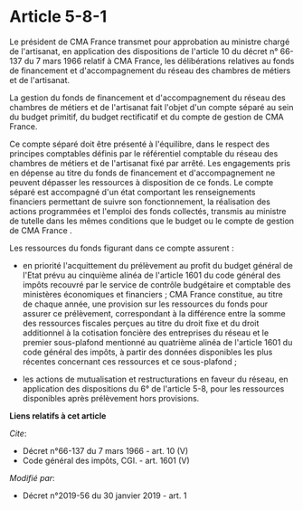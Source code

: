 # Article 5-8-1

Le président de CMA France transmet pour approbation au ministre chargé de l'artisanat, en application des dispositions de
l'article 10 du décret n° 66-137 du 7 mars 1966 relatif à CMA France, les délibérations relatives au fonds de financement et
d'accompagnement du réseau des chambres de métiers et de l'artisanat.

La gestion du fonds de financement et d'accompagnement du réseau des chambres de métiers et de l'artisanat fait l'objet d'un
compte séparé au sein du budget primitif, du budget rectificatif et du compte de gestion de CMA France.

Ce compte séparé doit être présenté à l'équilibre, dans le respect des principes comptables définis par le référentiel
comptable du réseau des chambres de métiers et de l'artisanat fixé par arrêté. Les engagements pris en dépense au titre du
fonds de financement et d'accompagnement ne peuvent dépasser les ressources à disposition de ce fonds. Le compte séparé est
accompagné d'un état comportant les renseignements financiers permettant de suivre son fonctionnement, la réalisation des
actions programmées et l'emploi des fonds collectés, transmis au ministre de tutelle dans les mêmes conditions que le budget
ou le compte de gestion de CMA France .

Les ressources du fonds figurant dans ce compte assurent :

- en priorité l'acquittement du prélèvement au profit du budget général de l'Etat prévu au cinquième alinéa de l'article 1601
du code général des impôts recouvré par le service de contrôle budgétaire et comptable des ministères économiques et
financiers ; CMA France constitue, au titre de chaque année, une provision sur les ressources du fonds pour assurer ce
prélèvement, correspondant à la différence entre la somme des ressources fiscales perçues au titre du droit fixe et du droit
additionnel à la cotisation foncière des entreprises du réseau et le premier sous-plafond mentionné au quatrième alinéa de
l'article 1601 du code général des impôts, à partir des données disponibles les plus récentes concernant ces ressources et ce
sous-plafond ;

- les actions de mutualisation et restructurations en faveur du réseau, en application des dispositions du 6° de l'article
5-8, pour les ressources disponibles après prélèvement hors provisions.

**Liens relatifs à cet article**

_Cite_:

  - Décret n°66-137 du 7 mars 1966 - art. 10 (V)
  - Code général des impôts, CGI. - art. 1601 (V)

_Modifié par_:

  - Décret n°2019-56 du 30 janvier 2019 - art. 1
